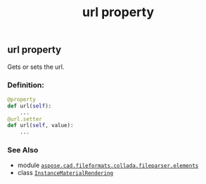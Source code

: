 ﻿---
title: url property
second_title: Aspose.CAD for Python via .NET API References
description: 
type: docs
weight: 60
url: /aspose.cad.fileformats.collada.fileparser.elements/instancematerialrendering/url/
is_root: false
---

## url property


Gets or sets the url.
### Definition:
```python
@property
def url(self):
    ...
@url.setter
def url(self, value):
    ...
```

### See Also
* module [`aspose.cad.fileformats.collada.fileparser.elements`](../../)
* class [`InstanceMaterialRendering`](/cad/python-net/aspose.cad.fileformats.collada.fileparser.elements/instancematerialrendering)
